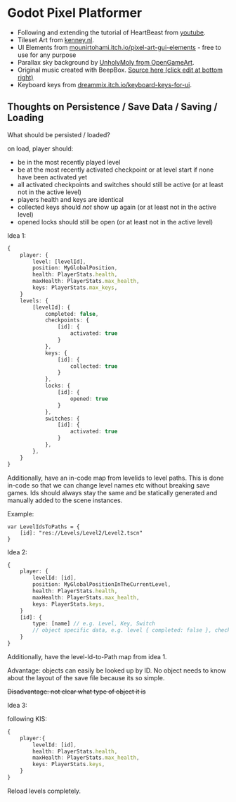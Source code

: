 # Godot Pixel Platformer

- Following and extending the tutorial of HeartBeast from [youtube](https://www.youtube.com/playlist?list=PL9FzW-m48fn16W1Sz5bhTd1ArQQv4f-Cm).
- Tileset Art from [kenney.nl](https://kenney.nl/assets/pixel-platformer).
- UI Elements from [mounirtohami.itch.io/pixel-art-gui-elements](https://mounirtohami.itch.io/pixel-art-gui-elements) - free to use for any purpose
- Parallax sky background by [UnholyMoly from OpenGameArt](https://opengameart.org/content/platformer-colorful-adventure-16x16).
- Original music created with BeepBox. [Source here (click edit at bottom right)](https://www.beepbox.co/player/#song=9n31s2k0l00e0bt2ma7g0fj07r1i0o432T1v1uaaf0q0x10kb1d35A2F0BcQ2d00Pc550E2bg7eT0v1u10f0qg01d04w2h0E0T1v1u92f30o21962pcq0x10w02d16A8F4B3Qd107P5a93E2b9639T4v1uf0f0q011z6666ji8k8k3jSBKSJJAArriiiiii07JCABrzrrrrrrr00YrkqHrsrrrrjr005zrAqzrjzrrqr1jRjrqGGrrzsrsA099ijrABJJJIAzrrtirqrqjqixzsrAjrqjiqaqqysttAJqjikikrizrHtBJJAzArzrIsRCITKSS099ijrAJS____Qg99habbCAYrDzh00E0b4h4z8M15000h4i8y4h40014h000000004h400000000p21pkQuizbwbqjbEe3R3bFGFe3JHbVvjhghSQ4tdh7qpsLGEE8WW3nEcImq_wcCLMYGYHaLabYyJ5axaYOYHcELOa0000)
- Keyboard keys from [dreammix.itch.io/keyboard-keys-for-ui](https://dreammix.itch.io/keyboard-keys-for-ui).

## Thoughts on Persistence / Save Data / Saving / Loading

What should be persisted / loaded?

on load, player should:

- be in the most recently played level
- be at the most recently activated checkpoint or at level start if none have been activated yet
- all activated checkpoints and switches should still be active (or at least not in the active level)
- players health and keys are identical
- collected keys should _not_ show up again (or at least not in the active level)
- opened locks should still be open (or at least not in the active level)

Idea 1:

```ts
{
    player: {
        level: [levelId],
        position: MyGlobalPosition,
        health: PlayerStats.health,
        maxHealth: PlayerStats.max_health,
        keys: PlayerStats.max_keys,
    }
    levels: {
        [levelId]: {
            completed: false,
            checkpoints: {
                [id]: {
                    activated: true
                }
            },
            keys: {
                [id]: {
                    collected: true
                }
            },
            locks: {
                [id]: {
                    opened: true
                }
            },
            switches: {
                [id]: {
                    activated: true
                }
            },
        },
    }
}
```

Additionally, have an in-code map from levelids to level paths. This is done in-code so that we can change level names etc without breaking save games. Ids should always stay the same and be statically generated and manually added to the scene instances.

Example:

```gdscript
var LevelIdsToPaths = {
    [id]: "res://Levels/Level2/Level2.tscn"
}
```

Idea 2:

```ts
{
    player: {
        levelId: [id],
        position: MyGlobalPositionInTheCurrentLevel,
        health: PlayerStats.health,
        maxHealth: PlayerStats.max_health,
        keys: PlayerStats.keys,
    }
    [id]: {
        type: [name] // e.g. Level, Key, Switch
        // object specific data, e.g. level { completed: false }, checkpoint { activated: true }, locks { opened: true }, switch { activated: true }, key { collected: true }
    }
}
```

Additionally, have the level-Id-to-Path map from idea 1.

Advantage: objects can easily be looked up by ID. No object needs to know about the layout of the save file because its so simple.

~~Disadvantage: not clear what type of object it is~~

Idea 3:

following KIS:

```ts
{
    player:{
        levelId: [id],
        health: PlayerStats.health,
        maxHealth: PlayerStats.max_health,
        keys: PlayerStats.keys,
    }
}
```

Reload levels completely.
